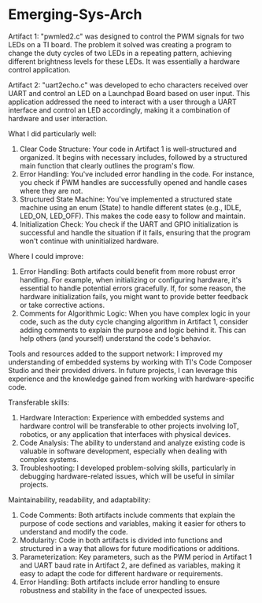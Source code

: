 # Emerging-Sys-Arch
Artifact 1: "pwmled2.c" was designed to control the PWM signals for two LEDs on a TI board. The problem it solved was creating a program to change the duty cycles of two LEDs in a repeating pattern, achieving different brightness levels for these LEDs. It was essentially a hardware control application.

Artifact 2: "uart2echo.c" was developed to echo characters received over UART and control an LED on a Launchpad Board based on user input. This application addressed the need to interact with a user through a UART interface and control an LED accordingly, making it a combination of hardware and user interaction.

What I did particularly well:
1. Clear Code Structure: Your code in Artifact 1 is well-structured and organized. It begins with necessary includes, followed by a structured main function that clearly outlines the program's flow.
2. Error Handling: You've included error handling in the code. For instance, you check if PWM handles are successfully opened and handle cases where they are not.
3. Structured State Machine: You've implemented a structured state machine using an enum (State) to handle different states (e.g., IDLE, LED_ON, LED_OFF). This makes the code easy to follow and maintain.
4. Initialization Check: You check if the UART and GPIO initialization is successful and handle the situation if it fails, ensuring that the program won't continue with uninitialized hardware.

Where I could improve:
1. Error Handling: Both artifacts could benefit from more robust error handling. For example, when initializing or configuring hardware, it's essential to handle potential errors gracefully. If, for some reason, the hardware initialization fails, you might want to provide better feedback or take corrective actions.
2. Comments for Algorithmic Logic: When you have complex logic in your code, such as the duty cycle changing algorithm in Artifact 1, consider adding comments to explain the purpose and logic behind it. This can help others (and yourself) understand the code's behavior.

Tools and resources added to the support network:
I improved my understanding of embedded systems by working with TI's Code Composer Studio and their provided drivers. In future projects, I can leverage this experience and the knowledge gained from working with hardware-specific code.

Transferable skills:
1. Hardware Interaction: Experience with embedded systems and hardware control will be transferable to other projects involving IoT, robotics, or any application that interfaces with physical devices.
2. Code Analysis: The ability to understand and analyze existing code is valuable in software development, especially when dealing with complex systems.
3. Troubleshooting: I developed problem-solving skills, particularly in debugging hardware-related issues, which will be useful in similar projects.

Maintainability, readability, and adaptability:
1. Code Comments: Both artifacts include comments that explain the purpose of code sections and variables, making it easier for others to understand and modify the code.
2. Modularity: Code in both artifacts is divided into functions and structured in a way that allows for future modifications or additions.
3. Parameterization: Key parameters, such as the PWM period in Artifact 1 and UART baud rate in Artifact 2, are defined as variables, making it easy to adapt the code for different hardware or requirements.
4. Error Handling: Both artifacts include error handling to ensure robustness and stability in the face of unexpected issues.
